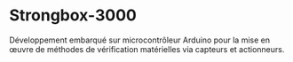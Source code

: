 # Strongbox-3000
Développement embarqué sur microcontrôleur Arduino pour la mise en œuvre de méthodes de vérification matérielles via capteurs et actionneurs.
